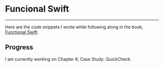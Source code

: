 # Funcional Swift
---
Here are the code snippets I wrote while following along in the book, [Functional Swift](https://www.objc.io/books/functional-swift/).

## Progress
I am currently working on Chapter 6; Case Study: QuickCheck.
